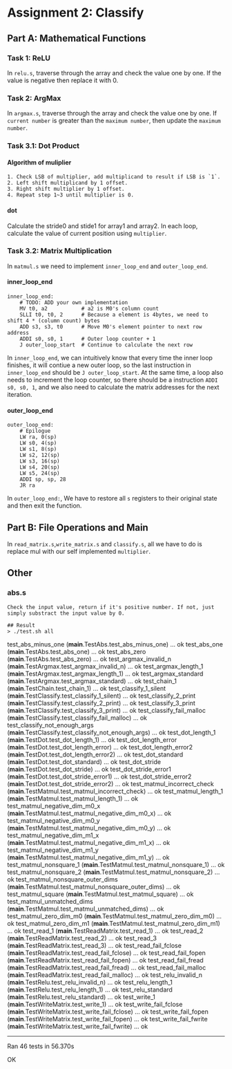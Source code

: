 # Assignment 2: Classify

## Part A: Mathematical Functions

### Task 1: ReLU
In `relu.s`, traverse through the array and check the value one by one. If the value is negative then replace it with 0.

### Task 2: ArgMax
In `argmax.s`, traverse through the array and check the value one by one. If `current number` is greater than the `maximum number`, then update the `maximum number`.

### Task 3.1: Dot Product
#### Algorithm of muliplier
    1. Check LSB of multiplier, add multiplicand to result if LSB is `1`.
    2. Left shift multiplicand by 1 offset.
    3. Right shift multiplier by 1 offset.
    4. Repeat step 1~3 until multiplier is 0.

#### dot
Calculate the stride0 and stide1 for array1 and array2. In each loop, calculate the value of current position using `multiplier`.

### Task 3.2: Matrix Multiplication
In `matmul.s` we need to implement `inner_loop_end` and `outer_loop_end`.

#### inner_loop_end
```
inner_loop_end:
    # TODO: ADD your own implementation
    MV t0, a2           # a2 is M0's column count
    SLLI t0, t0, 2      # Because a element is 4bytes, we need to shift 4 * (column count) bytes 
    ADD s3, s3, t0      # Move M0's element pointer to next row address
    ADDI s0, s0, 1      # Outer loop counter + 1
    J outer_loop_start  # Continue to calculate the next row
```
In `inner_loop_end`, we can intuitively know that every time the inner loop finishes, it will contiue a new outer loop, so the last instruction in `inner_loop_end` should be `J outer_loop_start`. At the same time, a loop also needs to increment the loop counter, so there should be a instruction `ADDI s0, s0, 1`, and we also need to calculate the matrix addresses for the next iteration.

#### outer_loop_end
```
outer_loop_end:
    # Epilogue
    LW ra, 0(sp)
    LW s0, 4(sp)
    LW s1, 8(sp)
    LW s2, 12(sp)
    LW s3, 16(sp)
    LW s4, 20(sp)
    LW s5, 24(sp)
    ADDI sp, sp, 28
    JR ra
```
In `outer_loop_end:`, We have to restore all `s` registers to their original state and then exit the function.

## Part B: File Operations and Main
In `read_matrix.s`,`write_matrix.s` and `classify.s`, all we have to do is replace mul with our self implemented `multiplier`.

## Other
### abs.s
```
Check the input value, return if it's positive number. If not, just simply substract the input value by 0.

## Result
> ./test.sh all

```
test_abs_minus_one (__main__.TestAbs.test_abs_minus_one) ... ok
test_abs_one (__main__.TestAbs.test_abs_one) ... ok
test_abs_zero (__main__.TestAbs.test_abs_zero) ... ok
test_argmax_invalid_n (__main__.TestArgmax.test_argmax_invalid_n) ... ok
test_argmax_length_1 (__main__.TestArgmax.test_argmax_length_1) ... ok
test_argmax_standard (__main__.TestArgmax.test_argmax_standard) ... ok
test_chain_1 (__main__.TestChain.test_chain_1) ... ok
test_classify_1_silent (__main__.TestClassify.test_classify_1_silent) ... ok
test_classify_2_print (__main__.TestClassify.test_classify_2_print) ... ok
test_classify_3_print (__main__.TestClassify.test_classify_3_print) ... ok
test_classify_fail_malloc (__main__.TestClassify.test_classify_fail_malloc) ... ok
test_classify_not_enough_args (__main__.TestClassify.test_classify_not_enough_args) ... ok
test_dot_length_1 (__main__.TestDot.test_dot_length_1) ... ok
test_dot_length_error (__main__.TestDot.test_dot_length_error) ... ok
test_dot_length_error2 (__main__.TestDot.test_dot_length_error2) ... ok
test_dot_standard (__main__.TestDot.test_dot_standard) ... ok
test_dot_stride (__main__.TestDot.test_dot_stride) ... ok
test_dot_stride_error1 (__main__.TestDot.test_dot_stride_error1) ... ok
test_dot_stride_error2 (__main__.TestDot.test_dot_stride_error2) ... ok
test_matmul_incorrect_check (__main__.TestMatmul.test_matmul_incorrect_check) ... ok
test_matmul_length_1 (__main__.TestMatmul.test_matmul_length_1) ... ok
test_matmul_negative_dim_m0_x (__main__.TestMatmul.test_matmul_negative_dim_m0_x) ... ok
test_matmul_negative_dim_m0_y (__main__.TestMatmul.test_matmul_negative_dim_m0_y) ... ok
test_matmul_negative_dim_m1_x (__main__.TestMatmul.test_matmul_negative_dim_m1_x) ... ok
test_matmul_negative_dim_m1_y (__main__.TestMatmul.test_matmul_negative_dim_m1_y) ... ok
test_matmul_nonsquare_1 (__main__.TestMatmul.test_matmul_nonsquare_1) ... ok
test_matmul_nonsquare_2 (__main__.TestMatmul.test_matmul_nonsquare_2) ... ok
test_matmul_nonsquare_outer_dims (__main__.TestMatmul.test_matmul_nonsquare_outer_dims) ... ok
test_matmul_square (__main__.TestMatmul.test_matmul_square) ... ok
test_matmul_unmatched_dims (__main__.TestMatmul.test_matmul_unmatched_dims) ... ok
test_matmul_zero_dim_m0 (__main__.TestMatmul.test_matmul_zero_dim_m0) ... ok
test_matmul_zero_dim_m1 (__main__.TestMatmul.test_matmul_zero_dim_m1) ... ok
test_read_1 (__main__.TestReadMatrix.test_read_1) ... ok
test_read_2 (__main__.TestReadMatrix.test_read_2) ... ok
test_read_3 (__main__.TestReadMatrix.test_read_3) ... ok
test_read_fail_fclose (__main__.TestReadMatrix.test_read_fail_fclose) ... ok
test_read_fail_fopen (__main__.TestReadMatrix.test_read_fail_fopen) ... ok
test_read_fail_fread (__main__.TestReadMatrix.test_read_fail_fread) ... ok
test_read_fail_malloc (__main__.TestReadMatrix.test_read_fail_malloc) ... ok
test_relu_invalid_n (__main__.TestRelu.test_relu_invalid_n) ... ok
test_relu_length_1 (__main__.TestRelu.test_relu_length_1) ... ok
test_relu_standard (__main__.TestRelu.test_relu_standard) ... ok
test_write_1 (__main__.TestWriteMatrix.test_write_1) ... ok
test_write_fail_fclose (__main__.TestWriteMatrix.test_write_fail_fclose) ... ok
test_write_fail_fopen (__main__.TestWriteMatrix.test_write_fail_fopen) ... ok
test_write_fail_fwrite (__main__.TestWriteMatrix.test_write_fail_fwrite) ... ok

----------------------------------------------------------------------
Ran 46 tests in 56.370s

OK
```